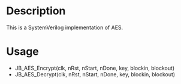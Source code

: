 # Description
This is a SystemVerilog implementation of AES.

# Usage
- JB_AES_Encrypt(clk, nRst, nStart, nDone, key, blockin, blockout)
- JB_AES_Decrypt(clk, nRst, nStart, nDone, key, blockin, blockout)